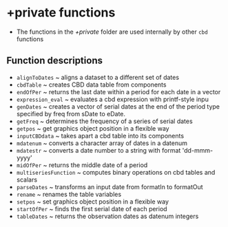 # +private functions
* The functions in the *+private* folder are used internally by other `cbd` functions

## Function descriptions
* `alignToDates` ~ aligns a dataset to a different set of dates
* `cbdTable` ~ creates CBD data table from components
* `endOfPer` ~ returns the last date within a period for each date in a vector
* `expression_eval` ~ evaluates a cbd expression with printf-style inpu
* `genDates` ~ creates a vector of serial dates at the end of the period type specified by freq from sDate to eDate.
* `getFreq` ~ determines the frequency of a series of serial dates
* `getpos` ~ get graphics object position in a flexible way
* `inputCBDdata` ~ takes apart a cbd table into its components
* `mdatenum` ~ converts a character array of dates in a datenum
* `mdatestr` ~ converts a date number to a string with format 'dd-mmm-yyyy'
* `midOfPer` ~ returns the middle date of a period
* `multiseriesFunction` ~ computes binary operations on cbd tables and scalars
* `parseDates` ~ transforms an input date from formatIn to formatOut
* `rename` ~ renames the table variables
* `setpos` ~ set graphics object position in a flexible way
* `startOfPer` ~ finds the first serial date of each period
* `tableDates` ~ returns the observation dates as datenum integers
